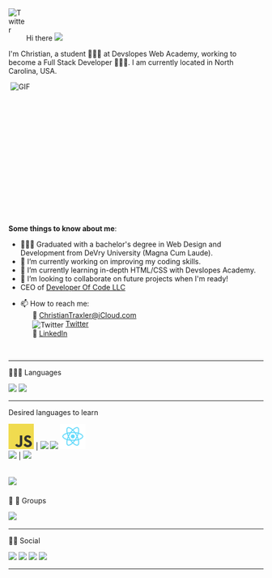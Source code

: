 <a href="https://mobile.twitter.com/DeveloperOfCode">
  <img align="left" alt="Twitter" width="35px"  src="https://github.com/devgossips/devgossips/blob/main/twitter-48.png?raw=true" />
</a>
<br><br>

Hi there <img src="https://media.giphy.com/media/hvRJCLFzcasrR4ia7z/giphy.gif" width="25px">
<!--
**ChristianTraxler/ChristianTraxler** is a ✨ _special_ ✨ repository because its `README.md` (this file) appears on your GitHub profile.

Here are some ideas to get you started:
-->
I'm Christian, a student 👨🏻‍🎓 at Devslopes Web Academy, working to become a Full Stack Developer 👨🏻‍💻. I am currently located in North Carolina, USA.
<br>

<img align="right" alt="GIF" src="https://github.com/abhisheknaiidu/abhisheknaiidu/blob/master/code.gif?raw=true" width="500" height="280" />

**Some things to know about me**:
- 👨🏻‍🎓 Graduated with a bachelor's degree in Web Design and Development from DeVry University (Magna Cum Laude).
- 🔭 I’m currently working on improving my coding skills.
- 🌱 I’m currently learning in-depth HTML/CSS with Devslopes Academy.
- 👯 I’m looking to collaborate on future projects when I'm ready!
- CEO of [Developer Of Code LLC](https://developerofcode.com/#home)
<!-- - 🤔 I’m looking for help with ...
- 💬 Ask me about ... -->
- 📫 How to reach me: <br>
&nbsp; &nbsp; &nbsp;   📧 ChristianTraxler@iCloud.com <br>
&nbsp; &nbsp; &nbsp;  <img align="center" alt="Twitter" width="20px"  src="https://github.com/devgossips/devgossips/blob/main/twitter-48.png?raw=true" /> [Twitter](https://twitter.com/DeveloperOfCode) <br>
&nbsp; &nbsp; &nbsp; 👔 [LinkedIn](https://www.linkedin.com/in/christiantraxler5287/)
<!-- - 😄 Pronouns: ...
- ⚡ Fun fact: ... -->

<br>

<!-- <img align="right" alt="GIF" src="https://github.com/abhisheknaiidu/abhisheknaiidu/blob/master/code.gif?raw=true" width="500" height="280" /> -->

<!-- ![IMG_8813](https://user-images.githubusercontent.com/19829304/136596486-572289d7-ed7e-429e-b33c-56642330d46c.GIF) -->

---

👨🏻‍💻 Languages

<code><img height="50" src="https://cdn.jsdelivr.net/gh/devicons/devicon/icons/html5/html5-original-wordmark.svg" /></code> 
<code><img height="50" src="https://cdn.jsdelivr.net/gh/devicons/devicon/icons/css3/css3-original-wordmark.svg" /></code> <!-- <code><img height="30" src="https://raw.githubusercontent.com/github/explore/80688e429a7d4ef2fca1e82350fe8e3517d3494d/topics/javascript/javascript.png"></code> -->

---

Desired languages to learn

<code><img height="50" src="https://raw.githubusercontent.com/github/explore/80688e429a7d4ef2fca1e82350fe8e3517d3494d/topics/javascript/javascript.png"></code> | <code><img height="50" src="https://cdn.jsdelivr.net/gh/devicons/devicon/icons/mongodb/mongodb-original-wordmark.svg" /></code>
<code><img height="50" src="https://cdn.jsdelivr.net/gh/devicons/devicon/icons/express/express-original-wordmark.svg" /></code>
<code><img height="50" src="https://raw.githubusercontent.com/github/explore/80688e429a7d4ef2fca1e82350fe8e3517d3494d/topics/react/react.png"></code>
<code> <img height="50" src="https://cdn.jsdelivr.net/gh/devicons/devicon/icons/nodejs/nodejs-original-wordmark.svg" /></code> | 
<code><img height="50" src="https://cdn.jsdelivr.net/gh/devicons/devicon/icons/swift/swift-original.svg" /></code> <!-- <br> &nbsp; &nbsp; &nbsp; &nbsp; &nbsp; &nbsp; &nbsp; &nbsp; &nbsp; &nbsp; &nbsp; (MERN) -->

<code><img height="50" src="https://cdn.jsdelivr.net/gh/devicons/devicon/icons/express/express-original-wordmark.svg" /></code>
---

:fist_right: :fist_left: Groups 
<br>

<img src="https://icongr.am/devicon/express-original-wordmark.svg?size=128&color=ffffff" />

---

:man::woman: Social
<br>

<img src="https://img.shields.io/badge/LinkedIn-0077B5?style=for-the-badge&logo=linkedin&logoColor=white" /> <img src="https://img.shields.io/badge/GitHub-100000?style=for-the-badge&logo=github&logoColor=white" /> <img src="https://img.shields.io/badge/Codepen-000000?style=for-the-badge&logo=codepen&logoColor=white" /> <img src="https://img.shields.io/badge/-Sololearn-3a464b?style=for-the-badge&logo=Sololearn&logoColor=white" />

---



<!-- <img src="{BadgeURLHere}" /> -->

